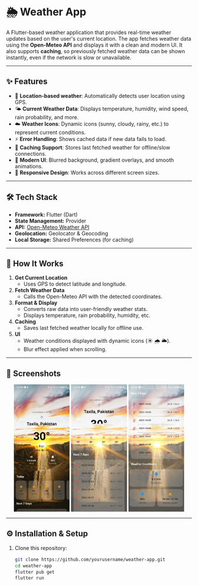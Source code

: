# 🌦 Weather App

A Flutter-based weather application that provides real-time weather updates based on the user's current location. The app fetches weather data using the **Open-Meteo API** and displays it with a clean and modern UI. It also supports **caching**, so previously fetched weather data can be shown instantly, even if the network is slow or unavailable.

---

## ✨ Features

- 📍 **Location-based weather**: Automatically detects user location using GPS.
- 🌤 **Current Weather Data**: Displays temperature, humidity, wind speed, rain probability, and more.
- ☁️ **Weather Icons**: Dynamic icons (sunny, cloudy, rainy, etc.) to represent current conditions.
- ⚡ **Error Handling**: Shows cached data if new data fails to load.
- 💾 **Caching Support**: Stores last fetched weather for offline/slow connections.
- 🎨 **Modern UI**: Blurred background, gradient overlays, and smooth animations.
- 📱 **Responsive Design**: Works across different screen sizes.

---

## 🛠 Tech Stack

- **Framework:** Flutter (Dart)
- **State Management:** Provider
- **API:** [Open-Meteo Weather API](https://open-meteo.com/)
- **Geolocation:** Geolocator & Geocoding
- **Local Storage:** Shared Preferences (for caching)

---

## 🚀 How It Works

1. **Get Current Location**
   - Uses GPS to detect latitude and longitude.
2. **Fetch Weather Data**
   - Calls the Open-Meteo API with the detected coordinates.
3. **Format & Display**
   - Converts raw data into user-friendly weather stats.
   - Displays temperature, rain probability, humidity, etc.
4. **Caching**
   - Saves last fetched weather locally for offline use.
5. **UI**
   - Weather conditions displayed with dynamic icons (☀️ 🌧 🌥).
   - Blur effect applied when scrolling.

---

## 📸 Screenshots

<p align="center">
  <img src="screenshots/header_section.jpg" width="30%"/>
  <img src="screenshots/days_section.jpg" width="30%"/>
  <img src="screenshots/weather_conditions.jpg" width="30%"/>
</p>

---

## ⚙️ Installation & Setup

1. Clone this repository:
   ```bash
   git clone https://github.com/yourusername/weather-app.git
   cd weather-app
   flutter pub get
   flutter run


